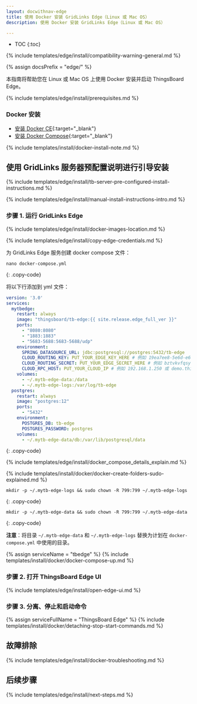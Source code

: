 ```yaml
---
layout: docwithnav-edge
title: 使用 Docker 安装 GridLinks Edge（Linux 或 Mac OS）
description: 使用 Docker 安装 GridLinks Edge（Linux 或 Mac OS）

---
```


* TOC
{:toc}

{% include templates/edge/install/compatibility-warning-general.md %}

{% assign docsPrefix = "edge/" %}

本指南将帮助您在 Linux 或 Mac OS 上使用 Docker 安装并启动 ThingsBoard Edge。

{% include templates/edge/install/prerequisites.md %}

### Docker 安装

- [安装 Docker CE](https://docs.docker.com/engine/install/){:target="_blank"}
- [安装 Docker Compose](https://docs.docker.com/compose/install/){:target="_blank"}

{% include templates/install/docker-install-note.md %}

## 使用 GridLinks 服务器预配置说明进行引导安装

{% include templates/edge/install/tb-server-pre-configured-install-instructions.md %}

{% include templates/edge/install/manual-install-instructions-intro.md %}

### 步骤 1. 运行 GridLinks Edge

{% include templates/edge/install/docker-images-location.md %}

{% include templates/edge/install/copy-edge-credentials.md %}

为 GridLinks Edge 服务创建 docker compose 文件：

```text
nano docker-compose.yml
```
{: .copy-code}

将以下行添加到 yml 文件：

```yml
version: '3.0'
services:
  mytbedge:
    restart: always
    image: "thingsboard/tb-edge:{{ site.release.edge_full_ver }}"
    ports:
      - "8080:8080"
      - "1883:1883"
      - "5683-5688:5683-5688/udp"
    environment:
      SPRING_DATASOURCE_URL: jdbc:postgresql://postgres:5432/tb-edge
      CLOUD_ROUTING_KEY: PUT_YOUR_EDGE_KEY_HERE # 例如 19ea7ee8-5e6d-e642-4f32-05440a529015
      CLOUD_ROUTING_SECRET: PUT_YOUR_EDGE_SECRET_HERE # 例如 bztvkvfqsye7omv9uxlp
      CLOUD_RPC_HOST: PUT_YOUR_CLOUD_IP # 例如 192.168.1.250 或 demo.thingsboard.io
    volumes:
      - ~/.mytb-edge-data:/data
      - ~/.mytb-edge-logs:/var/log/tb-edge
  postgres:
    restart: always
    image: "postgres:12"
    ports:
      - "5432"
    environment:
      POSTGRES_DB: tb-edge
      POSTGRES_PASSWORD: postgres
    volumes:
      - ~/.mytb-edge-data/db:/var/lib/postgresql/data
```
{: .copy-code}

{% include templates/edge/install/docker_compose_details_explain.md %}

{% include templates/install/docker/docker-create-folders-sudo-explained.md %}

```
mkdir -p ~/.mytb-edge-logs && sudo chown -R 799:799 ~/.mytb-edge-logs
```
{: .copy-code}

```
mkdir -p ~/.mytb-edge-data && sudo chown -R 799:799 ~/.mytb-edge-data
```
{: .copy-code}

**注意**：将目录 `~/.mytb-edge-data` 和 `~/.mytb-edge-logs` 替换为计划在 `docker-compose.yml` 中使用的目录。

{% assign serviceName = "tbedge" %}
{% include templates/install/docker/docker-compose-up.md %}

### 步骤 2. 打开 ThingsBoard Edge UI

{% include templates/edge/install/open-edge-ui.md %}

### 步骤 3. 分离、停止和启动命令

{% assign serviceFullName = "ThingsBoard Edge" %}
{% include templates/install/docker/detaching-stop-start-commands.md %}

## 故障排除

{% include templates/edge/install/docker-troubleshooting.md %}

## 后续步骤

{% include templates/edge/install/next-steps.md %}